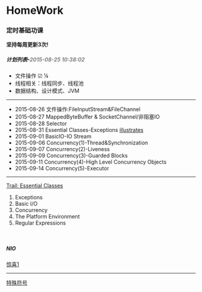 # HomeWork
<h3>定时基础功课</h3>
<b>坚持每周更新3次!</b>
<h5>计划列表-<span style="color:gray;">2015-08-25 10:38:02</span></h5>

<ul>
<li>文件操作 ☑ ¼</li>
<li>线程相关：线程同步、线程池</li>
<li>数据结构、设计模式、JVM</li>
</ul>
<hr />
<ul>
	<li>2015-08-26	文件操作:FileInputStream&FileChannel</li>
	<li>2015-08-27	MappedByteBuffer & SocketChannel/非阻塞IO</li>
	<li>2015-08-28	Selector</li>
	<li>2015-08-31	Essential Classes-Exceptions <a target="_blank" href="https://docs.oracle.com/javase/tutorial/figures/essential/exceptions-throwable.gif" >illustrates</a></li>
	<li>2015-09-01	BasicIO-IO Stream</li>
	<li>2015-09-06	Concurrency(1)-Thread&Synchronization</li>
	<li>2015-09-07	Concurrency(2)-Liveness</li>
	<li>2015-09-09	Concurrency(3)-Guarded Blocks</li>
	<li>2015-09-11	Concurrency(4)-High Level Concurrency Objects</li>
	<li>2015-09-14	Concurrency(5)-Executor</li>
</ul>
<hr />
<a target="_blank" href="https://docs.oracle.com/javase/tutorial/essential/index.html">Trail: Essential Classes</a>
<ol>
<li>Exceptions</li>	
<li>Basic I/O</li>	
<li>Concurrency</li>	
<li>The Platform Environment</li>	
<li>Regular Expressions</li>	
</ol>
<br />
<h5>NIO</h5>
<a target="_blank" href="https://github.com/jptiancai/learn-mina-the-hard-way/blob/master/README.md">惊喜1</a>
<hr />
<a target="_blank" href="http://www.ifreesite.com/typing/keyboard-symbols.htm">特殊符号</a>
